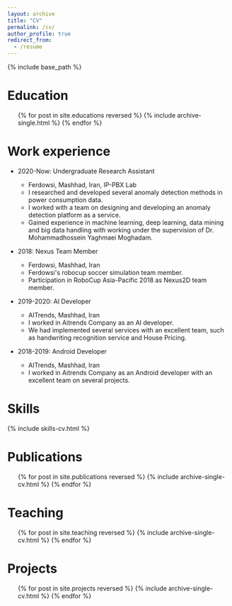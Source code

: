 ```yaml
---
layout: archive
title: "CV"
permalink: /cv/
author_profile: true
redirect_from:
  - /resume
---
```


{% include base_path %}

Education
======
  <ul>{% for post in site.educations reversed %}
    {% include archive-single.html %}
  {% endfor %}</ul>

Work experience
======
* 2020-Now: Undergraduate Research Assistant
  * Ferdowsi, Mashhad, Iran, IP-PBX Lab
  * I researched and developed several anomaly detection methods in power consumption data. 
  * I worked with a team on designing and developing an anomaly detection platform as a service. 
  * Gained experience in machine learning, deep learning, data mining and big data handling with working under the supervision of Dr. Mohammadhossein Yaghmaei Moghadam.

* 2018: Nexus Team Member
  * Ferdowsi, Mashhad, Iran
  * Ferdowsi's robocup soccer simulation team member.
  * Participation in RoboCup Asia-Pacific 2018 as Nexus2D team member.
  
* 2019-2020: AI Developer
  * AITrends, Mashhad, Iran
  * I worked in Aitrends Company as an AI developer.
  * We had implemented several services with an excellent team, such as handwriting recognition service and House Pricing.

* 2018-2019: Android Developer
  * AITrends, Mashhad, Iran
  * I worked in Aitrends Company as an Android developer with an excellent team on several projects.

Skills
======
  {% include skills-cv.html %}

Publications
======
  <ul>{% for post in site.publications reversed %}
    {% include archive-single-cv.html %}
  {% endfor %}</ul>
  
Teaching
======
  <ul>{% for post in site.teaching reversed %}
    {% include archive-single-cv.html %}
  {% endfor %}</ul>

Projects
======
  <ul>{% for post in site.projects reversed %}
    {% include archive-single-cv.html %}
  {% endfor %}</ul>
